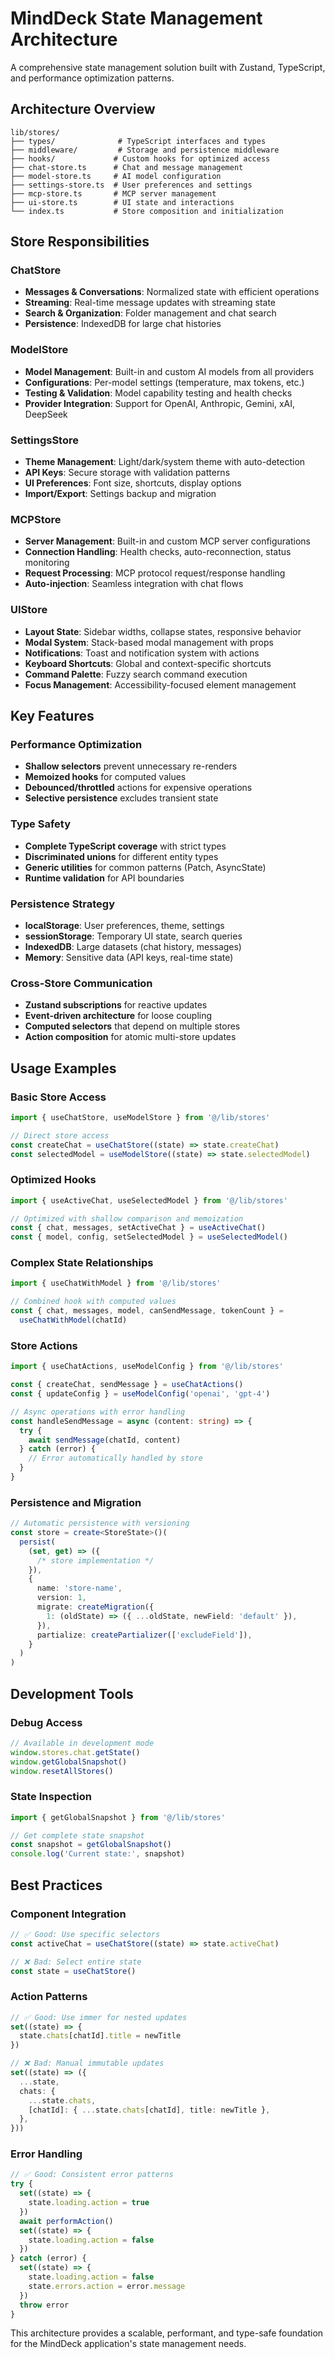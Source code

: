 # MindDeck State Management Architecture

A comprehensive state management solution built with Zustand, TypeScript, and performance optimization patterns.

## Architecture Overview

```
lib/stores/
├── types/              # TypeScript interfaces and types
├── middleware/         # Storage and persistence middleware
├── hooks/             # Custom hooks for optimized access
├── chat-store.ts      # Chat and message management
├── model-store.ts     # AI model configuration
├── settings-store.ts  # User preferences and settings
├── mcp-store.ts       # MCP server management
├── ui-store.ts        # UI state and interactions
└── index.ts           # Store composition and initialization
```

## Store Responsibilities

### ChatStore

- **Messages & Conversations**: Normalized state with efficient operations
- **Streaming**: Real-time message updates with streaming state
- **Search & Organization**: Folder management and chat search
- **Persistence**: IndexedDB for large chat histories

### ModelStore

- **Model Management**: Built-in and custom AI models from all providers
- **Configurations**: Per-model settings (temperature, max tokens, etc.)
- **Testing & Validation**: Model capability testing and health checks
- **Provider Integration**: Support for OpenAI, Anthropic, Gemini, xAI, DeepSeek

### SettingsStore

- **Theme Management**: Light/dark/system theme with auto-detection
- **API Keys**: Secure storage with validation patterns
- **UI Preferences**: Font size, shortcuts, display options
- **Import/Export**: Settings backup and migration

### MCPStore

- **Server Management**: Built-in and custom MCP server configurations
- **Connection Handling**: Health checks, auto-reconnection, status monitoring
- **Request Processing**: MCP protocol request/response handling
- **Auto-injection**: Seamless integration with chat flows

### UIStore

- **Layout State**: Sidebar widths, collapse states, responsive behavior
- **Modal System**: Stack-based modal management with props
- **Notifications**: Toast and notification system with actions
- **Keyboard Shortcuts**: Global and context-specific shortcuts
- **Command Palette**: Fuzzy search command execution
- **Focus Management**: Accessibility-focused element management

## Key Features

### Performance Optimization

- **Shallow selectors** prevent unnecessary re-renders
- **Memoized hooks** for computed values
- **Debounced/throttled** actions for expensive operations
- **Selective persistence** excludes transient state

### Type Safety

- **Complete TypeScript coverage** with strict types
- **Discriminated unions** for different entity types
- **Generic utilities** for common patterns (Patch<T>, AsyncState<T>)
- **Runtime validation** for API boundaries

### Persistence Strategy

- **localStorage**: User preferences, theme, settings
- **sessionStorage**: Temporary UI state, search queries
- **IndexedDB**: Large datasets (chat history, messages)
- **Memory**: Sensitive data (API keys, real-time state)

### Cross-Store Communication

- **Zustand subscriptions** for reactive updates
- **Event-driven architecture** for loose coupling
- **Computed selectors** that depend on multiple stores
- **Action composition** for atomic multi-store updates

## Usage Examples

### Basic Store Access

```typescript
import { useChatStore, useModelStore } from '@/lib/stores'

// Direct store access
const createChat = useChatStore((state) => state.createChat)
const selectedModel = useModelStore((state) => state.selectedModel)
```

### Optimized Hooks

```typescript
import { useActiveChat, useSelectedModel } from '@/lib/stores'

// Optimized with shallow comparison and memoization
const { chat, messages, setActiveChat } = useActiveChat()
const { model, config, setSelectedModel } = useSelectedModel()
```

### Complex State Relationships

```typescript
import { useChatWithModel } from '@/lib/stores'

// Combined hook with computed values
const { chat, messages, model, canSendMessage, tokenCount } =
  useChatWithModel(chatId)
```

### Store Actions

```typescript
import { useChatActions, useModelConfig } from '@/lib/stores'

const { createChat, sendMessage } = useChatActions()
const { updateConfig } = useModelConfig('openai', 'gpt-4')

// Async operations with error handling
const handleSendMessage = async (content: string) => {
  try {
    await sendMessage(chatId, content)
  } catch (error) {
    // Error automatically handled by store
  }
}
```

### Persistence and Migration

```typescript
// Automatic persistence with versioning
const store = create<StoreState>()(
  persist(
    (set, get) => ({
      /* store implementation */
    }),
    {
      name: 'store-name',
      version: 1,
      migrate: createMigration({
        1: (oldState) => ({ ...oldState, newField: 'default' }),
      }),
      partialize: createPartializer(['excludeField']),
    }
  )
)
```

## Development Tools

### Debug Access

```typescript
// Available in development mode
window.stores.chat.getState()
window.getGlobalSnapshot()
window.resetAllStores()
```

### State Inspection

```typescript
import { getGlobalSnapshot } from '@/lib/stores'

// Get complete state snapshot
const snapshot = getGlobalSnapshot()
console.log('Current state:', snapshot)
```

## Best Practices

### Component Integration

```typescript
// ✅ Good: Use specific selectors
const activeChat = useChatStore((state) => state.activeChat)

// ❌ Bad: Select entire state
const state = useChatStore()
```

### Action Patterns

```typescript
// ✅ Good: Use immer for nested updates
set((state) => {
  state.chats[chatId].title = newTitle
})

// ❌ Bad: Manual immutable updates
set((state) => ({
  ...state,
  chats: {
    ...state.chats,
    [chatId]: { ...state.chats[chatId], title: newTitle },
  },
}))
```

### Error Handling

```typescript
// ✅ Good: Consistent error patterns
try {
  set((state) => {
    state.loading.action = true
  })
  await performAction()
  set((state) => {
    state.loading.action = false
  })
} catch (error) {
  set((state) => {
    state.loading.action = false
    state.errors.action = error.message
  })
  throw error
}
```

This architecture provides a scalable, performant, and type-safe foundation for the MindDeck application's state management needs.
